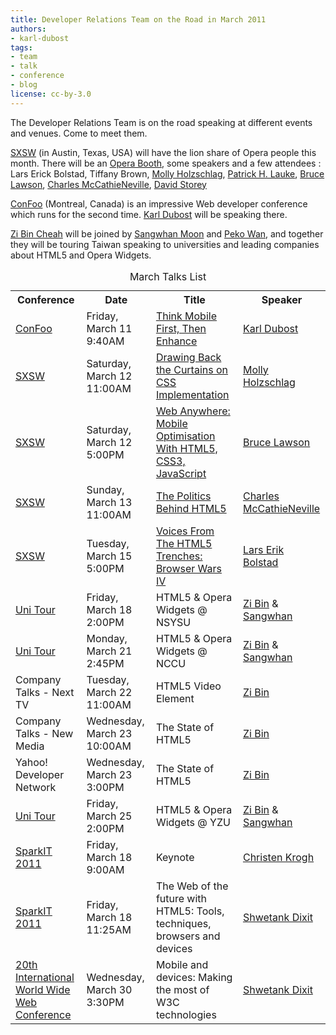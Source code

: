 ```yaml
---
title: Developer Relations Team on the Road in March 2011
authors:
- karl-dubost
tags:
- team
- talk
- conference
- blog
license: cc-by-3.0
---
```


<p>The Developer Relations Team is on the road speaking at different events and venues. Come to meet them.</p>

<p><a href="http://sxsw.com/">SXSW</a> (in Austin, Texas, USA) will have the lion share of Opera people this month. There will be an <a href="http://sxsw.com/interactive/trade_show/exhibitors?action=exhib_show&amp;amp;id=S11-3500">Opera Booth</a>, some speakers and a few attendees : Lars Erick Bolstad,
Tiffany Brown,
<a href="https://dev.opera.com/author/2334476">Molly Holzschlag</a>,
<a href="https://dev.opera.com/author/1991992">Patrick H. Lauke</a>,
<a href="https://dev.opera.com/author/1146592">Bruce Lawson</a>,
<a href="https://dev.opera.com/author/162910">Charles McCathieNeville</a>,
<a href="https://dev.opera.com/author/241852">David Storey</a></p>

<p><a href="http://confoo.ca/en">ConFoo</a> (Montreal, Canada) is an impressive Web developer conference which runs for the second time. <a href="https://dev.opera.com/author/2064912">Karl Dubost</a> will be speaking there. </p>

<p><a href="https://dev.opera.com/author/1766230">Zi Bin Cheah</a> will be joined by <a href="http://twitter.com/syndare">Sangwhan Moon</a> and <a href="http://my.opera.com/ting0619">Peko Wan</a>, and together they will be touring Taiwan speaking to universities and leading companies about HTML5 and Opera Widgets.</p>

<div block="table">
<table id="marchtalklist">
<caption>March Talks List</caption>
<tr><th>Conference</th><th>Date</th><th>Title</th><th>Speaker</th></tr>
<tr><td><a href="http://confoo.ca/en">ConFoo</a></td><td>Friday, March 11 9:40AM</td><td>
	<a href="http://confoo.ca/en/2011/session/think-mobile-first-then-enhance">Think Mobile First, Then Enhance</a>
	</td><td><a href="http://my.opera.com/karlcow" title="Karl Dubost - karlCOW">Karl Dubost</a></td></tr>
<tr><td><a href="http://sxsw.com/">SXSW</a></td><td>Saturday, March 12 11:00AM</td><td><a href="http://schedule.sxsw.com/events/event_IAP6628">Drawing Back the Curtains on CSS Implementation</a></td><td><a href="http://moly.com/" title="Moly News - Breaking News, Expert Opinion &amp; Company/CEO Articles - Home">Molly Holzschlag</a></td></tr>
<tr><td><a href="http://sxsw.com/">SXSW</a></td><td>Saturday, March 12 5:00PM</td><td> <a href="http://schedule.sxsw.com/events/event_IAP7486" title="Web Anywhere: Mobile Optimisation With HTML5, CSS3, JavaScript">Web Anywhere: Mobile Optimisation With HTML5, CSS3, JavaScript</a></td><td><a href="http://www.brucelawson.co.uk/">Bruce Lawson</a></td></tr>
<tr><td><a href="http://sxsw.com/">SXSW</a></td><td>Sunday, March 13 11:00AM</td><td><a href="http://schedule.sxsw.com/events/event_IAP7300" title="The Politics Behind HTML5">The Politics Behind HTML5</a></td><td><a href="http://my.opera.com/chaals/blog/">Charles McCathieNeville</a></td></tr>
<tr><td><a href="http://sxsw.com/">SXSW</a></td><td>Tuesday, March 15 5:00PM</td><td><a href="http://schedule.sxsw.com/events/event_IAP7286" title="Voices From The HTML5 Trenches: Browser Wars IV">Voices From The HTML5 Trenches: Browser Wars IV</a></td><td><a href="http://my.opera.com/lbolstad/about/">Lars Erik Bolstad</a></td></tr>
<tr><td><a href="http://my.opera.com/ting0619/blog/2011/03/03/2011-opera">Uni Tour</a></td><td>Friday, March 18 2:00PM</td><td>HTML5 &amp; Opera Widgets @ NSYSU</td><td><a href="http://zibin.me/">Zi Bin</a> &amp; <a href="http://twitter.com/syndare">Sangwhan</a></td></tr>
<tr><td><a href="http://my.opera.com/ting0619/blog/2011/03/03/2011-opera">Uni Tour</a></td><td>Monday, March 21 2:45PM</td><td>HTML5 &amp; Opera Widgets @ NCCU</td><td><a href="http://zibin.me">Zi Bin</a> &amp; <a href="http://twitter.com/syndare">Sangwhan</a></td></tr>
<tr><td>Company Talks - Next TV</td><td>Tuesday, March 22 11:00AM</td><td>HTML5 Video Element</td><td><a href="http://zibin.me">Zi Bin</a></td></tr>
<tr><td>Company Talks - New Media</td><td>Wednesday, March 23 10:00AM</td><td>The State of HTML5</td><td><a href="http://zibin.me">Zi Bin</a></td></tr>
<tr><td>Yahoo! Developer Network</td><td>Wednesday, March 23 3:00PM</td><td>The State of HTML5</td><td><a href="http://zibin.me">Zi Bin</a></td></tr>
<tr><td><a href="http://my.opera.com/ting0619/blog/2011/03/03/2011-opera">Uni Tour</a></td><td>Friday, March 25 2:00PM</td><td>HTML5 &amp; Opera Widgets @ YZU</td><td><a href="http://zibin.me">Zi Bin</a> &amp; <a href="http://twitter.com/syndare">Sangwhan</a></td></tr>

<tr><td><a href="http://www.ciol.com/sparkit/2011/">SparkIT 2011</a></td><td>Friday, March 18 9:00AM</td><td>Keynote</td><td><a href="http://www.opera.com/company/speakers/krogh/">Christen Krogh</a></td></tr>

<tr><td><a href="http://www.ciol.com/sparkit/2011/">SparkIT 2011</a></td><td>Friday, March 18 11:25AM</td><td>The Web of the future with HTML5: Tools, techniques, browsers and devices</td><td><a href="http://www.shwetankdixit.com/">Shwetank Dixit</a></td></tr>

<tr><td><a href="http://www.www2011india.com/">20th International World Wide Web Conference</a></td><td>Wednesday, March 30 3:30PM</td><td>Mobile and devices: Making the most of W3C technologies</td><td><a href="http://www.shwetankdixit.com/">Shwetank Dixit</a></td></tr>
</table>
</div>
